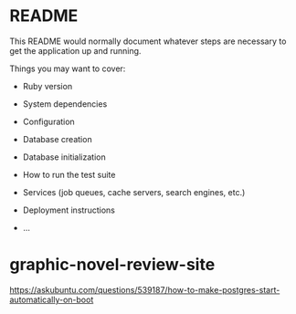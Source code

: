 # README

This README would normally document whatever steps are necessary to get the
application up and running.

Things you may want to cover:

* Ruby version

* System dependencies

* Configuration

* Database creation

* Database initialization

* How to run the test suite

* Services (job queues, cache servers, search engines, etc.)

* Deployment instructions

* ...
# graphic-novel-review-site




https://askubuntu.com/questions/539187/how-to-make-postgres-start-automatically-on-boot